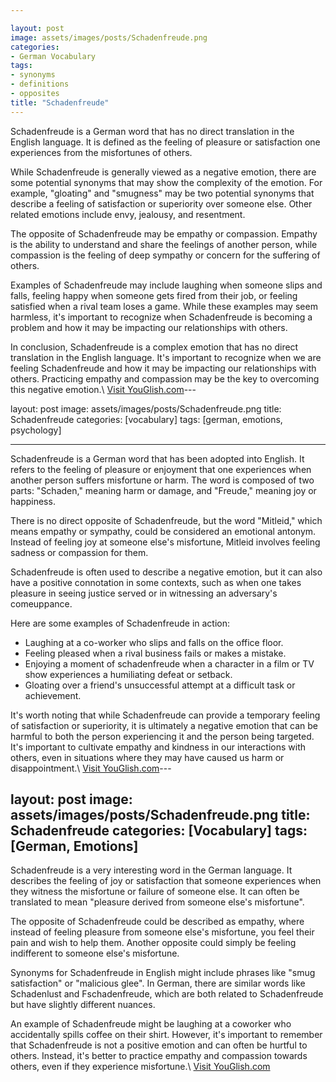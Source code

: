 ```yaml
---

layout: post
image: assets/images/posts/Schadenfreude.png
categories:
- German Vocabulary
tags:
- synonyms
- definitions
- opposites
title: "Schadenfreude"
---
```


Schadenfreude is a German word that has no direct translation in the English language. It is defined as the feeling of pleasure or satisfaction one experiences from the misfortunes of others.

While Schadenfreude is generally viewed as a negative emotion, there are some potential synonyms that may show the complexity of the emotion. For example, "gloating" and "smugness" may be two potential synonyms that describe a feeling of satisfaction or superiority over someone else. Other related emotions include envy, jealousy, and resentment.

The opposite of Schadenfreude may be empathy or compassion. Empathy is the ability to understand and share the feelings of another person, while compassion is the feeling of deep sympathy or concern for the suffering of others.

Examples of Schadenfreude may include laughing when someone slips and falls, feeling happy when someone gets fired from their job, or feeling satisfied when a rival team loses a game. While these examples may seem harmless, it's important to recognize when Schadenfreude is becoming a problem and how it may be impacting our relationships with others.

In conclusion, Schadenfreude is a complex emotion that has no direct translation in the English language. It's important to recognize when we are feeling Schadenfreude and how it may be impacting our relationships with others. Practicing empathy and compassion may be the key to overcoming this negative emotion.\ <a id="yg-widget-0" class="youglish-widget" data-query="Schadenfreude" data-lang="german" data-components="8412" data-auto-start="0" data-bkg-color="theme_light" data-title="How%20to%20pronounce%20Schadenfreude%20in%20German"  rel="nofollow" href="https://youglish.com">Visit YouGlish.com</a><script async src="https://youglish.com/public/emb/widget.js" charset="utf-8"></script>---

layout: post
image: assets/images/posts/Schadenfreude.png
title: Schadenfreude
categories: [vocabulary]
tags: [german, emotions, psychology]

---

Schadenfreude is a German word that has been adopted into English. It refers to the feeling of pleasure or enjoyment that one experiences when another person suffers misfortune or harm. The word is composed of two parts: "Schaden," meaning harm or damage, and "Freude," meaning joy or happiness. 

There is no direct opposite of Schadenfreude, but the word "Mitleid," which means empathy or sympathy, could be considered an emotional antonym. Instead of feeling joy at someone else's misfortune, Mitleid involves feeling sadness or compassion for them.

Schadenfreude is often used to describe a negative emotion, but it can also have a positive connotation in some contexts, such as when one takes pleasure in seeing justice served or in witnessing an adversary's comeuppance. 

Here are some examples of Schadenfreude in action:

- Laughing at a co-worker who slips and falls on the office floor.
- Feeling pleased when a rival business fails or makes a mistake.
- Enjoying a moment of schadenfreude when a character in a film or TV show experiences a humiliating defeat or setback.
- Gloating over a friend's unsuccessful attempt at a difficult task or achievement. 

It's worth noting that while Schadenfreude can provide a temporary feeling of satisfaction or superiority, it is ultimately a negative emotion that can be harmful to both the person experiencing it and the person being targeted. It's important to cultivate empathy and kindness in our interactions with others, even in situations where they may have caused us harm or disappointment.\ <a id="yg-widget-0" class="youglish-widget" data-query="Schadenfreude" data-lang="german" data-components="8412" data-auto-start="0" data-bkg-color="theme_light" data-title="How%20to%20pronounce%20Schadenfreude%20in%20German"  rel="nofollow" href="https://youglish.com">Visit YouGlish.com</a><script async src="https://youglish.com/public/emb/widget.js" charset="utf-8"></script>---

layout: post
image: assets/images/posts/Schadenfreude.png
title: Schadenfreude
categories: [Vocabulary]
tags: [German, Emotions]
---

Schadenfreude is a very interesting word in the German language. It describes the feeling of joy or satisfaction that someone experiences when they witness the misfortune or failure of someone else. It can often be translated to mean "pleasure derived from someone else's misfortune".

The opposite of Schadenfreude could be described as empathy, where instead of feeling pleasure from someone else's misfortune, you feel their pain and wish to help them. Another opposite could simply be feeling indifferent to someone else's misfortune.

Synonyms for Schadenfreude in English might include phrases like "smug satisfaction" or "malicious glee". In German, there are similar words like Schadenlust and Fschadenfreude, which are both related to Schadenfreude but have slightly different nuances.

An example of Schadenfreude might be laughing at a coworker who accidentally spills coffee on their shirt. However, it's important to remember that Schadenfreude is not a positive emotion and can often be hurtful to others. Instead, it's better to practice empathy and compassion towards others, even if they experience misfortune.\ <a id="yg-widget-0" class="youglish-widget" data-query="Schadenfreude" data-lang="german" data-components="8412" data-auto-start="0" data-bkg-color="theme_light" data-title="How%20to%20pronounce%20Schadenfreude%20in%20German"  rel="nofollow" href="https://youglish.com">Visit YouGlish.com</a><script async src="https://youglish.com/public/emb/widget.js" charset="utf-8"></script>